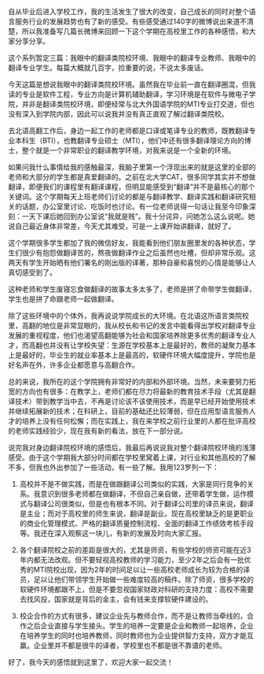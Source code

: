 自从毕业后进入学校工作，我的生活发生了很大的改变，自己成长的同时对整个语言服务行业的发展趋势也有了新的感受。有些感受通过140字的微博说出来道不清楚，所以我准备写几篇长微博来回顾一下这个学期在高校里工作的各种感悟，和大家分享分享。

这个系列暂定三篇：我眼中的翻译类院校环境、我眼中的翻译专业教师、我眼中的翻译专业学生。每篇大概就几百字，捡重要的说，不说太多废话。

今天这篇是想说我眼中的翻译类院校环境。虽然我在毕业前一直在翻译圈混，但我读的专业是软件工程，专业方向是计算机辅助翻译，学习环境是在软件与微电子学院，并非是翻译类院校环境，即便经常与北大外国语学院的MTI专业打交道，但也没有深入到学院内部，因此可以说我并没有真正直观了解过翻译类院校。

去北语高翻工作后，身边一起工作的老师都是口译或笔译专业的教师，既教翻译专业本科生（BTI），也教翻译专业硕士（MTI），他们中还有很多翻译理论方向的博士，整个就是一个非常职业的翻译教学环境，对我来说是一个全新的环境。

如果问我什么事情给我的感触最深，我脑子里第一个浮现出来的就是这里的全部的老师和大部分的学生都是真爱翻译的。之前在北大学CAT，很多同学其实并不想做翻译，即便我们的课程里有翻译课程，但明显能感受到“翻译”并不是最核心的那个关键词。这个学期每天上班老师们讨论的都是与翻译教学、翻译实践和翻译研究相关的话题，办公室里讨论、吃饭时也讨论。有一位老师说得一句话让我至今印象深刻：一天下课后她回到办公室说“我就是贱”。我十分诧异，问她怎么这么说呢。她说自己最近身体非常差，今天尤其难受，可是一上课开始讲翻译，就好了。

这个学期很多学生都加了我的微信好友，我能看到他们朋友圈里发的各种状态，学生们很少有抱怨做翻译苦的，熬夜做翻译作业之后虽然也吐槽，但却非常乐观。这两天有学生开始晒有他们署名的刚出版的译著，那种自豪和喜悦的心情是能够让人真切感受到了。

这种老师和学生废寝忘食做翻译的故事太多太多了，老师是拼了命带学生做翻译，学生也是拼了命跟老师一起做翻译。

除了这些环境中的个体外，我再说说学院成长的大环境。在北语这所语言类院校里，高翻的地位是非常显眼的，我从校长和书记的发言中能看得出学校对翻译专业发展的重视程度，他们也渴望高翻能够为社会和国家培养除更多优秀的翻译专业人才，而高翻也并没有让学校失望：生源在学校基本上是最好的，教师的凝聚力基本上是最好的，毕业生的就业率基本上是最高的，软硬件环境大幅度提升，学院也是好名声在外，许多企业都愿意与高翻合作。

总的来说，我所在的这个学院拥有非常好的内部和外部环境。当然，未来要努力拓宽的方向也有很多：在教学上，老师们都在尽力将最新的教育技术手段（尤其是翻译技术）带到教学当中去，不再是讨论该不该使用技术，而是早已经开始使用技术并继续拓展新的技术；在科研上，目前的基础还比较薄弱，但在应用型语言服务人才的培养上没有任何松懈；而在实践上，我在来学校之前行业里的人都在批评高校的老师实践经验少，现在我有新的看法，放在下一部分说。

说完我对身边翻译院校环境的感悟后，我最后再说说我对整个翻译院校环境的浅薄感受。由于这个学期我大部分时间都在学校里窝着上课，对行业和其他高校的了解不多，但我也外出参加了一些活动，有一些了解。我用123罗列一下：

1. 高校并不是不做实践，而是在做跟翻译公司类似的实践，大家是同行竞争的关系。我意识到很多老师都在做翻译，不但自己亲自做，还带着学生做，运作模式与翻译公司很类似，但是也有根本不同。对于翻译公司里的译员来说，翻译是主业；而对于高校里的师生来说，翻译是副业。现在高校里缺乏的是更职业的商业化管理模式、严格的翻译质量控制流程、全面的翻译工作绩效考核手段等。我还在深入观察这一块儿，有新的发展及时向大家汇报。

2. 各个翻译院校之前的差距是很大的，尤其是师资，有些学校的师资可能在近3年内都无法改观。但不要轻视高校教师的学习能力，至少2年之后会有一批优秀的MTI院校出现，因为2年的时间足以让一些高校老师成长为较为合格的译员，足以让他们带领学生开始做一些难度较高的稿件。除了师资，很多学校的软硬件环境都跟不上，但是不要忽视国家财政对科研的支持力度：高校不需要去找风投，国家就是背后的金主，会有钱来支撑软硬件建设的。

3. 校企合作的方式有很多，建议企业先与教师合作，而不是让教师当牵线的，合作之后企业直接与学生接头。学生的培养一定要是企业和教师一起培养，企业在培养学生的同时也培养教师，同时教师也为企业提供智力支持，双方才能互赢。企业里并不都是很牛的译者，学校里也不都是很不靠谱的老师。

好了，我今天的感悟就到这里了，欢迎大家一起交流！